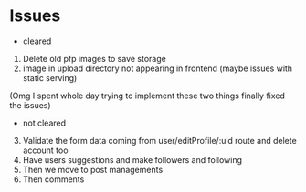 # Issues

* cleared
1. Delete old pfp images to save storage
2. image in upload directory not appearing in frontend (maybe issues with static serving)

(Omg I spent whole day trying to implement these two things finally fixed the issues)

* not cleared
3. Validate the form data coming from user/editProfile/:uid route and delete account too
4. Have users suggestions and make followers and following 
5. Then we move to post managements
6. Then comments